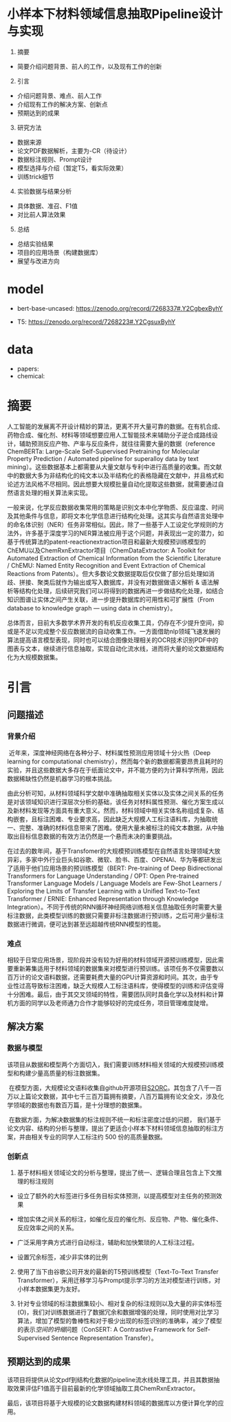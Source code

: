 # 小样本下材料领域信息抽取Pipeline设计与实现

1.	摘要 
-	简要介绍问题背景、前人的工作，以及现有工作的创新
2.	引言 
-	介绍问题背景、难点、前人工作
-	介绍现有工作的解决方案、创新点
-	预期达到的成果
3.	研究方法 
-	数据来源
-	论文PDF数据解析，主要为-CR（待设计）
-	数据标注规则、Prompt设计
-	模型选择与介绍（暂定T5，看实际效果）
-	训练trick细节
4.	实验数据与结果分析 
-	具体数据、准召、F1值
-	对比前人算法效果
5.	总结 
- 总结实验结果
- 项目的应用场景（构建数据库）
- 展望与改进方向

# model

- bert-base-uncased: https://zenodo.org/record/7268337#.Y2CgbexByhY

- T5: https://zenodo.org/record/7268223#.Y2CgsuxByhY

  
# data

- papers:
- chemical:
  

# 摘要

​	人工智能的发展离不开设计精妙的算法，更离不开大量可靠的数据。在有机合成、药物合成、催化剂、材料等领域想要应用人工智能技术来辅助分子逆合成路线设计，辅助预测反应产物、产率与反应条件，就往往需要大量的数据（reference ChemBERTa: Large-Scale Self-Supervised Pretraining for Molecular Property Prediction / Automated pipeline for superalloy data by text mining）。这些数据基本上都需要从大量文献与专利中进行高质量的收集。而文献中的数据大多为非结构化的纯文本以及半结构化的表格隐藏在文献中，并且格式和论述方法风格不尽相同。因此想要大规模批量自动化提取这些数据，就需要通过自然语言处理的相关算法来实现。

​	一般来说，化学反应数据收集常用的策略是识别文本中化学物质、反应温度、时间及其他条件与信息，即将文本化学信息进行结构化处理。这其实与自然语言处理中的命名体识别（NER）任务非常相似。因此，除了一些基于人工设定化学规则的方法外，许多基于深度学习的NER算法被应用于这个问题，并表现出一定的潜力，如基于传统算法的patent-reactionextraction项目和最新大规模预训练模型的ChEMU以及ChemRxnExtractor项目（ChemDataExtractor: A Toolkit for Automated Extraction of Chemical Information from the Scientific Literature / ChEMU: Named Entity Recognition and Event Extraction of Chemical Reactions from Patents）。但大多数论文数据提取后仅仅做了部分后处理如消歧、拼接、聚类后就作为输出或写入数据库，并没有对数据做语义解析 & 语法解析等结构化处理，后续研究我们可以将得到的数据再进一步做结构化处理，如结合知识图谱让实体之间产生关联，进一步提升数据库的可用性和可扩展性（From database to knowledge graph — using data in chemistry）。

​	总体而言，目前大多数学术界开发的有机反应收集工具，仍存在不少提升空间，抑或是不足以完成整个反应数据流的自动收集工作。一方面借助nlp领域飞速发展的算法提高语言模型表现，同时也可以结合图像处理相关的OCR技术识别PDF中的图表与文本，继续进行信息抽取，实现自动化流水线，进而将大量的论文数据结构化为大规模数据集。

# 引言

## 问题描述

### 背景介绍

​	近年来，深度神经网络在各种分子、材料属性预测应用领域十分火热（Deep learning for computational chemistry），然而每个新的数据都需要昂贵且耗时的实验，并且这些数据大多存在于纸面论文中，并不能方便的为计算科学所用，因此数据稀缺性仍然是机器学习的根本挑战。

​	由此分析可知，从材料领域科学文献中准确抽取相关实体以及实体之间关系的任务是对该领域知识进行深层次分析的基础，该任务对材料属性预测、催化方案生成以及新材料发现等方面具有重大意义。然而，材料领域中相关实体名称组成复杂、结构嵌套，且标注困难、专业要求高，因此缺乏大规模人工标注语料库，为抽取统一、完整、准确的材料信息带来了困难。使用大量未被标注的纯文本数据，从中抽取出目标信息数据的有效方法仍然是一个悬而未决的重要挑战。

​	在过去的数年间，基于Transfomer的大规模预训练模型在自然语言处理领域大放异彩，多家中外行业巨头如谷歌、微软、脸书、百度、OPENAI、华为等都研发出了适用于他们应用场景的预训练模型（BERT: Pre-training of Deep Bidirectional Transformers for Language Understanding / OPT: Open Pre-trained Transformer Language Models / Language Models are Few-Shot Learners / Exploring the Limits of Transfer Learning with a Uniﬁed Text-to-Text Transformer / ERNIE: Enhanced Representation through Knowledge Integration）。不同于传统的RNN循环神经网络训练相关信息抽取任务时需要大量标注数据，此类模型训练的数据只需要非标注数据进行预训练，之后可用少量标注数据进行微调，便可达到甚至远超越传统RNN模型的性能。

### 难点

​	相较于日常应用场景，现阶段并没有较为好用的材料领域开源预训练模型，因此需要重新筹集适用于材料领域的数据集来对模型进行预训练。该项任务不仅需要数以百万计的论文语料数据，还需要耗费大量的GPU计算资源和时间。其次，由于专业性过高导致标注困难，缺乏大规模人工标注语料库，使得模型的训练和评估变得十分困难。最后，由于其交叉领域的特性，需要团队同时具备化学以及材料和计算机方面的同学以及老师通力合作才能够较好的完成任务，项目管理难度陡增。

## 解决方案

### 数据与模型

​	该项目从数据和模型两个方面切入，我们需要训练材料相关领域的大规模预训练模型和构建少量高质量的标注数据集。

​	在模型方面，大规模论文语料收集自github开源项目[S2ORC](https://github.com/allenai/s2orc)。其包含了八千一百万以上篇论文数据，其中七千三百万篇拥有摘要，八百万篇拥有论文全文，涉及化学领域的数据也有数百万篇，是十分理想的数据集。

​	在数据方面，为解决数据集的标注规则不统一和标注密度过低的问题， 我们基于论文内容、结构的分析与整理，提出了更适合小样本下材料领域信息抽取的标注方案，并由相关专业的同学人工标注约 500 份的高质量数据。	



### 创新点

1. 基于材料相关领域论文的分析与整理，提出了统一、逻辑合理且包含上下文推理的标注规则

- 设立了额外的大标签进行多任务目标实体预测，以提高模型对主任务的预测效果

- 增加实体之间关系的标注，如催化反应的催化剂、反应物、产物、催化条件、反应效率之间的关系。

-  广泛采用字典方式进行自动标注，辅助和加快繁琐的人工标注过程。
- 设置冗余标签，减少非实体的比例

2. 使用了当下由谷歌公司开发的最新的T5预训练模型（Text-To-Text Transfer Transformer），采用迁移学习与Prompt提示学习的方法对模型进行训练，对小样本数据集更为友好。

3. 针对专业领域的标注数据集较小、相对复杂的标注规则以及大量的非实体标签(O)，我们对训练数据进行了数据冗余和数据增强的处理，同时使用对比学习算法，增加了模型的鲁棒性和对于极少出现的标签识别的准确率，减少了模型的表示*空间的坍缩*问题（ConSERT: A Contrastive Framework for Self-Supervised Sentence Representation Transfer）。

## 预期达到的成果

​	该项目将提供从论文pdf到结构化数据的pipeline流水线处理工具，并且其数据抽取效果评估F1值高于目前最新的化学领域抽取工具ChemRxnExtractor。

​	最后，该项目将基于大规模的论文数据构建材料领域的数据库以方便计算化学的应用。



